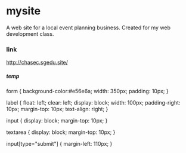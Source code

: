 # mysite
A web site for a local event planning business. Created for my web development class.
### link
http://chasec.sgedu.site/

##### temp
form {
    background-color:#e56e6a;
    width: 350px;
    padding: 10px;
}

label {
    float: left;
    clear: left;
    display: block;
    width: 100px;
    padding-right: 10px;
    margin-top: 10px;
    text-align: right;
}

input {
    display: block;
    margin-top: 10px;
}

textarea {
    display: block;
    margin-top: 10px;
}

input[type="submit"] {
    margin-left: 110px;
}